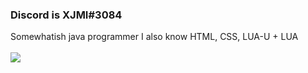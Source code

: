 ### Discord is XJMI#3084
Somewhatish java programmer 
I also know HTML, CSS, LUA-U + LUA
\
<br>
![ ](https://komarev.com/ghpvc/?username=XJMI&style=flat-square&color=blueviolet)
</br>
<br>
<!--
**XJMI/XJMI** is a ✨ _special_ ✨ repository because its `README.md` (this file) appears on your GitHub profile.
